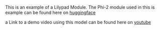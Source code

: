 This is an example of a Lilypad Module. The Phi-2 module used in this is example can be found here on [huggingface](https://huggingface/amgadhasan/phi-2)

a Link to a demo video using this model can be found here on [youtube](https://x.com/Lilypad_Tech/status/1737685808860274820?s=20)
